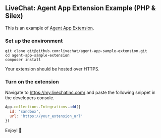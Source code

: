 ## LiveChat: Agent App Extension Example (PHP & Silex)

This is an example of [Agent App Extension](https://docs.livechatinc.com/agent-app-extension/).

### Set up the environment

```
git clone git@github.com:livechat/agent-app-sample-extension.git
cd agent-app-sample-extension
composer install
```

Your extension should be hosted over HTTPS.

### Turn on the extension

Navigate to https://my.livechatinc.com/ and paste the following snippet in the developers console.

```js
App.collections.Integrations.add({
  id: 'sandbox',
  url: 'https://your_extension_url'
})
```

Enjoy! :rocket:
